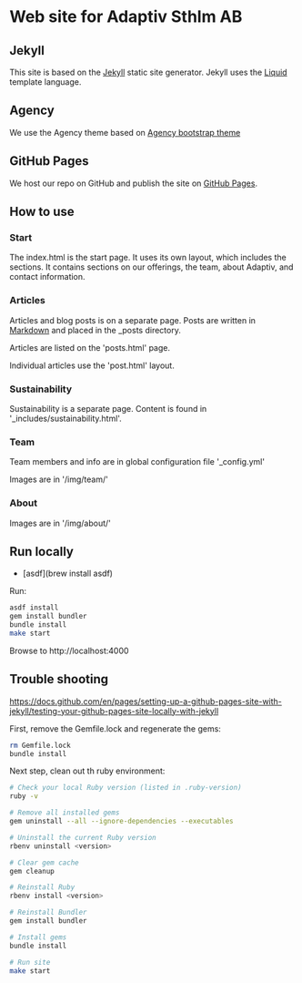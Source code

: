 # Web site for Adaptiv Sthlm AB

## Jekyll

This site is based on the [Jekyll](https://jekyllrb.com/) static site generator.
Jekyll uses the [Liquid](https://shopify.github.io/liquid/) template language.

## Agency

We use the Agency theme based on [Agency bootstrap theme](https://startbootstrap.com/template-overviews/agency/)

## GitHub Pages

We host our repo on GitHub and publish the site on [GitHub Pages](https://docs.github.com/en/pages).

## How to use

### Start

The index.html is the start page. It uses its own layout, which includes the sections.
It contains sections on our offerings, the team, about Adaptiv, and contact information.

### Articles

Articles and blog posts is on a separate page. Posts are written in
[Markdown](https://www.markdownguide.org/) and placed in the _posts directory.

Articles are listed on the 'posts.html' page.

Individual articles use the 'post.html' layout.

### Sustainability

Sustainability is a separate page. Content is found in '_includes/sustainability.html'.

### Team

Team members and info are in global configuration file '_config.yml'

Images are in '/img/team/'

### About

Images are in '/img/about/'

## Run locally

- [asdf](brew install asdf)

Run:

```bash
asdf install
gem install bundler
bundle install
make start
```

Browse to http://localhost:4000

## Trouble shooting

https://docs.github.com/en/pages/setting-up-a-github-pages-site-with-jekyll/testing-your-github-pages-site-locally-with-jekyll

First, remove the Gemfile.lock and regenerate the gems:

```bash
rm Gemfile.lock
bundle install
```

Next step, clean out th ruby environment:

```bash
# Check your local Ruby version (listed in .ruby-version)
ruby -v

# Remove all installed gems
gem uninstall --all --ignore-dependencies --executables

# Uninstall the current Ruby version
rbenv uninstall <version>

# Clear gem cache
gem cleanup

# Reinstall Ruby
rbenv install <version>

# Reinstall Bundler
gem install bundler

# Install gems
bundle install

# Run site
make start
```
